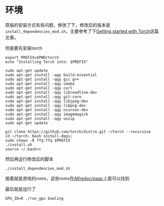 # 环境

原版的安装方式有些问题，修改了下，修改后的版本是`install_dependencies_mod.sh`，主要参考了下[Getting started with Torch](http://torch.ch/docs/getting-started.html)这篇文章。

但是要先安装torch

```
export PREFIX=$PWD/torch
echo "Installing Torch into: $PREFIX"

sudo apt-get update
sudo apt-get install -qqy build-essential
sudo apt-get install -qqy gcc g++
sudo apt-get install -qqy cmake
sudo apt-get install -qqy curl
sudo apt-get install -qqy libreadline-dev
sudo apt-get install -qqy git-core
sudo apt-get install -qqy libjpeg-dev
sudo apt-get install -qqy libpng-dev
sudo apt-get install -qqy ncurses-dev
sudo apt-get install -qqy imagemagick
sudo apt-get install -qqy unzip
sudo apt-get update

git clone https://github.com/torch/distro.git ~/torch --recursive
cd ~/torch; bash install-deps;
sudo chown -R ffq:ffq $PREFIX
./install.sh
source ~/.bashrc
```

然后再运行修改后的脚本

```
./install_dependencies_mod.sh
```

接着就是游戏的roms，这些roms在[Alfredvc/paac](https://github.com/Alfredvc/paac.git)上面可以找到

最后就是运行了

```
GPU_ID=0 ./run_gpu bowling
```